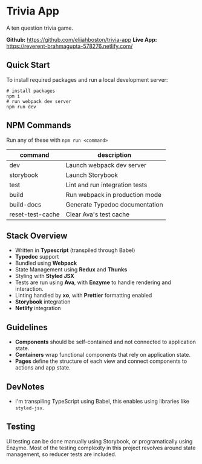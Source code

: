 # Trivia App
A ten question trivia game.

**Github:** https://github.com/elijahboston/trivia-app
**Live App:** https://reverent-brahmagupta-578276.netlify.com/

## Quick Start
To install required packages and run a local development server:
```
# install packages
npm i
# run webpack dev server
npm run dev
```

## NPM Commands
Run any of these with `npm run <command>`

|command|description|
|---|---|
|dev|Launch webpack dev server|
|storybook|Launch Storybook|
|test|Lint and run integration tests|
|build|Run webpack in production mode|
|build-docs|Generate Typedoc documentation|
|reset-test-cache|Clear Ava's test cache|

## Stack Overview
- Written in **Typescript** (transpiled through Babel)
- **Typedoc** support
- Bundled using **Webpack**
- State Management using **Redux** and **Thunks**
- Styling with **Styled JSX**
- Tests are run using **Ava**, with **Enzyme** to handle rendering and interaction.
- Linting handled by **xo**, with **Prettier** formatting enabled
- **Storybook** integration
- **Netlify** integration

## Guidelines
- **Components** should be self-contained and not connected to application state.
- **Containers** wrap functional components that rely on application state.
- **Pages** define the structure of each view and connect components to actions and app state.

## DevNotes
- I'm transpiling TypeScript using Babel, this enables using libraries like `styled-jsx`.

## Testing
UI testing can be done manually using Storybook, or programatically using Enzyme. Most of the testing complexity in this project revolves around state management, so reducer tests are included.
